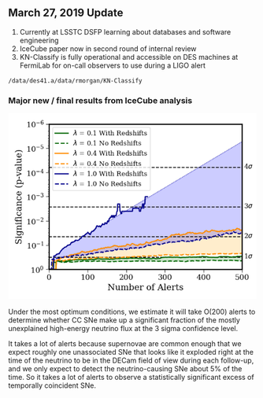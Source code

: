 ## March 27, 2019 Update

1. Currently at LSSTC DSFP learning about databases and software engineering
2. IceCube paper now in second round of internal review
3. KN-Classify is fully operational and accessible on DES machines at FermiLab for on-call observers to use during a LIGO alert

```
/data/des41.a/data/rmorgan/KN-Classify
```

### Major new / final results from IceCube analysis

![](./images/significance.png)

Under the most optimum conditions, we estimate it will take O(200) alerts to determine whether CC SNe make up a significant fraction of the mostly unexplained high-energy neutrino flux at the 3 sigma confidence level.

It takes a lot of alerts because supernovae are common enough that we expect roughly one unassociated SNe that looks like it exploded right at the time of the neutrino to be in the DECam field of view during each follow-up, and we only expect to detect the neutrino-causing SNe about 5% of the time. So it takes a lot of alerts to observe a statistically significant excess of temporally coincident SNe.
